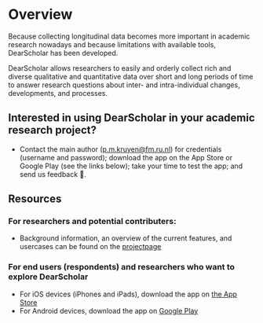 # Overview
Because collecting longitudinal data becomes more important in academic research nowadays and because limitations with available tools, DearScholar has been developed.

DearScholar allows researchers to easily and orderly collect rich and diverse qualitative and quantitative data over short and long periods of time to answer research questions about inter- and intra-individual changes, developments, and processes.

## Interested in using DearScholar in your academic research project? 
* Contact the main author (p.m.kruyen@fm.ru.nl) for credentials (username and password); download the app on the App Store or Google Play (see the links below); take your time to test the app; and send us feedback :rocket:.

## Resources
### For researchers and potential contributers:
* Background information, an overview of the current features, and usercases can be found on the [projectpage](https://peterkruyen.net/dearscholar.html)

### For end users (respondents) and researchers who want to explore DearScholar
* For iOS devices (iPhones and iPads), download the app on [the App Store](https://apps.apple.com/us/app/dearscholar/id1483121589?ls=1)
* For Android devices, download the app on [Google Play](https://play.google.com/store/apps/details?id=net.peterkruyen.diary&pcampaignid=pcampaignidMKT-Other-global-all-co-prtnr-py-PartBadge-Mar2515-1)
